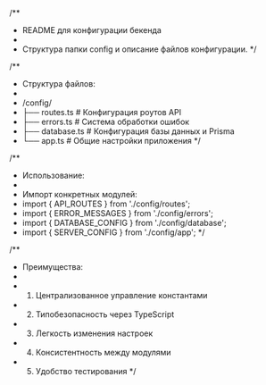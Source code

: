 /**
 * README для конфигурации бекенда
 * 
 * Структура папки config и описание файлов конфигурации.
 */

/**
 * Структура файлов:
 * 
 * /config/
 * ├── routes.ts         # Конфигурация роутов API
 * ├── errors.ts         # Система обработки ошибок
 * ├── database.ts       # Конфигурация базы данных и Prisma
 * └── app.ts           # Общие настройки приложения
 */

/**
 * Использование:
 * 
 * Импорт конкретных модулей:
 * import { API_ROUTES } from './config/routes';
 * import { ERROR_MESSAGES } from './config/errors';
 * import { DATABASE_CONFIG } from './config/database';
 * import { SERVER_CONFIG } from './config/app';
 */

/**
 * Преимущества:
 * 
 * 1. Централизованное управление константами
 * 2. Типобезопасность через TypeScript
 * 3. Легкость изменения настроек
 * 4. Консистентность между модулями
 * 5. Удобство тестирования
 */
